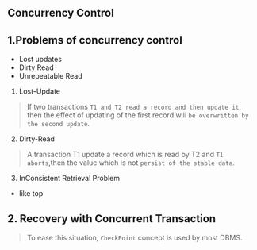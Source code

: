 ## Concurrency Control

## 1.Problems of concurrency control

- Lost updates
- Dirty Read
- Unrepeatable Read

1. Lost-Update

> If two transactions `T1 and T2 read a record and then update it`, then the effect of updating of the first record will `be overwritten by the second update`.

2. Dirty-Read

> A transaction T1 update a record which is read by T2 and `T1 aborts`,then the value which is not `persist of the stable data`.

3. InConsistent Retrieval Problem

- like top

## 2. Recovery with Concurrent Transaction

> To ease this situation, `CheckPoint` concept is used by most DBMS.